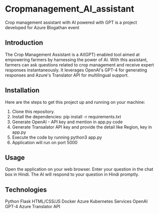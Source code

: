 # Cropmanagement_AI_assistant
Crop management assistant with AI powered with GPT is a project developed for Azure Blogathan event

## Introduction
The Crop Management Assistant is a AI(GPT) enabled tool aimed at empowering farmers by harnessing the power of AI. With this assistant, farmers can ask questions related to crop management and receive expert responses instantaneously. It leverages OpenAI's GPT-4 for generating responses and Azure's Translator API for multilingual support.

## Installation
Here are the steps to get this project up and running on your machine:

1. Clone this repository.
2. Install the dependencies:
   pip install -r requirements.txt
3. Generate OpenAI - API key and mention in app.py code
4. Generate Transalator API key and provide the detail like Region, key in app.py
5. Execute the code by running python3 app.py
6. Application will run on port 5000

## Usage
Open the application on your web browser.
Enter your question in the chat box in Hindi.
The AI will respond to your question in Hindi promptly.

## Technologies
Python
Flask
HTML/CSS/JS
Docker
Azure Kubernetes Services
OpenAI GPT-4
Azure Translator API
